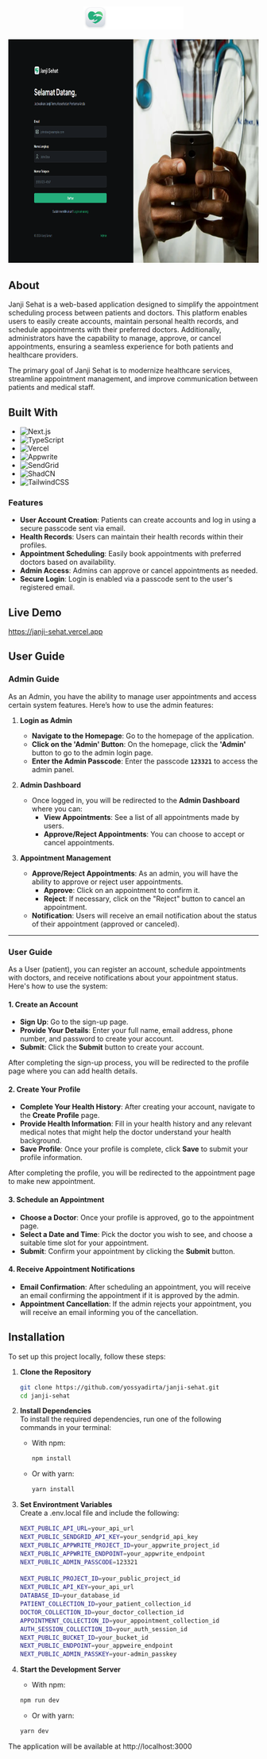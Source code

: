 <div align="center">
  <img src="public/assets/icons/logo-full.svg" alt="Logo" width="200">
</div>


<br />
<div align="center">
  <a href="https://makans.web.app/">
    <img src="public/assets/images/homepage.png" alt="Logo" width="700" height="450">
  </a>
</div>

## About
Janji Sehat is a web-based application designed to simplify the appointment scheduling process between patients and doctors. This platform enables users to easily create accounts, maintain personal health records, and schedule appointments with their preferred doctors. Additionally, administrators have the capability to manage, approve, or cancel appointments, ensuring a seamless experience for both patients and healthcare providers.

The primary goal of Janji Sehat is to modernize healthcare services, streamline appointment management, and improve communication between patients and medical staff.

## Built With
* ![Next.js](https://img.shields.io/badge/Next.js-000000?style=for-the-badge&logo=nextdotjs&logoColor=white)
* ![TypeScript](https://img.shields.io/badge/TypeScript-007ACC?style=for-the-badge&logo=typescript&logoColor=white)
* ![Vercel](https://img.shields.io/badge/Vercel-000000?style=for-the-badge&logo=vercel&logoColor=white)
* ![Appwrite](https://img.shields.io/badge/Appwrite-F02E65?style=for-the-badge&logo=appwrite&logoColor=white)
* ![SendGrid](https://img.shields.io/badge/SendGrid-0AABE4?style=for-the-badge&logo=sendgrid&logoColor=white)
* ![ShadCN](https://img.shields.io/badge/ShadCN-5B21B6?style=for-the-badge&logo=react&logoColor=white)
* ![TailwindCSS](https://img.shields.io/badge/tailwindcss-%2338B2AC.svg?style=for-the-badge&logo=tailwind-css&logoColor=white)

### Features
- **User Account Creation**: Patients can create accounts and log in using a secure passcode sent via email.
- **Health Records**: Users can maintain their health records within their profiles.
- **Appointment Scheduling**: Easily book appointments with preferred doctors based on availability.
- **Admin Access**: Admins can approve or cancel appointments as needed.
- **Secure Login**: Login is enabled via a passcode sent to the user's registered email.

## Live Demo
https://janji-sehat.vercel.app

## User Guide

### Admin Guide

As an Admin, you have the ability to manage user appointments and access certain system features. Here’s how to use the admin features:

1. **Login as Admin**
   - **Navigate to the Homepage**: Go to the homepage of the application.
   - **Click on the 'Admin' Button**: On the homepage, click the **'Admin'** button to go to the admin login page.
   - **Enter the Admin Passcode**: Enter the passcode **`123321`** to access the admin panel.
   
2. **Admin Dashboard**
   - Once logged in, you will be redirected to the **Admin Dashboard** where you can:
     - **View Appointments**: See a list of all appointments made by users.
     - **Approve/Reject Appointments**: You can choose to accept or cancel appointments.

3. **Appointment Management**
   - **Approve/Reject Appointments**: As an admin, you will have the ability to approve or reject user appointments.
     - **Approve**: Click on an appointment to confirm it.
     - **Reject**: If necessary, click on the "Reject" button to cancel an appointment.
   - **Notification**: Users will receive an email notification about the status of their appointment (approved or canceled).

---

### User Guide

As a User (patient), you can register an account, schedule appointments with doctors, and receive notifications about your appointment status. Here's how to use the system:

#### 1. **Create an Account**
   - **Sign Up**: Go to the sign-up page.
   - **Provide Your Details**: Enter your full name, email address, phone number, and password to create your account.
   - **Submit**: Click the **Submit** button to create your account.

   After completing the sign-up process, you will be redirected to the profile page where you can add health details.

#### 2. **Create Your Profile**
   - **Complete Your Health History**: After creating your account, navigate to the **Create Profile** page.
   - **Provide Health Information**: Fill in your health history and any relevant medical notes that might help the doctor understand your health background.
   - **Save Profile**: Once your profile is complete, click **Save** to submit your profile information.

   After completing the profile, you will be redirected to the appointment page to make new appointment.

#### 3. **Schedule an Appointment**
   - **Choose a Doctor**: Once your profile is approved, go to the appointment page.
   - **Select a Date and Time**: Pick the doctor you wish to see, and choose a suitable time slot for your appointment.
   - **Submit**: Confirm your appointment by clicking the **Submit** button.

#### 4. **Receive Appointment Notifications**
   - **Email Confirmation**: After scheduling an appointment, you will receive an email confirming the appointment if it is approved by the admin.
   - **Appointment Cancellation**: If the admin rejects your appointment, you will receive an email informing you of the cancellation.

## Installation
To set up this project locally, follow these steps:

1. **Clone the Repository**  
   ```bash
   git clone https://github.com/yossyadirta/janji-sehat.git
   cd janji-sehat

2. **Install Dependencies**  
   To install the required dependencies, run one of the following commands in your terminal:

   - With npm:
     ```bash
     npm install
     ```

   - Or with yarn:
     ```bash
     yarn install
     ```
     
2. **Set Environtment Variables**  
Create a .env.local file and include the following:

    ```bash
    NEXT_PUBLIC_API_URL=your_api_url
    NEXT_PUBLIC_SENDGRID_API_KEY=your_sendgrid_api_key
    NEXT_PUBLIC_APPWRITE_PROJECT_ID=your_appwrite_project_id
    NEXT_PUBLIC_APPWRITE_ENDPOINT=your_appwrite_endpoint
    NEXT_PUBLIC_ADMIN_PASSCODE=123321
    
    NEXT_PUBLIC_PROJECT_ID=your_public_project_id
    NEXT_PUBLIC_API_KEY=your_api_url
    DATABASE_ID=your_database_id
    PATIENT_COLLECTION_ID=your_patient_collection_id
    DOCTOR_COLLECTION_ID=your_doctor_collection_id
    APPOINTMENT_COLLECTION_ID=your_appointment_collection_id
    AUTH_SESSION_COLLECTION_ID=your_auth_session_id
    NEXT_PUBLIC_BUCKET_ID=your_bucket_id
    NEXT_PUBLIC_ENDPOINT=your_appweire_endpoint
    NEXT_PUBLIC_ADMIN_PASSKEY=your-admin_passkey
    ```

4. **Start the Development Server**  
    - With npm:
    ```bash
    npm run dev
    ```
  
    - Or with yarn:
    ```bash
    yarn dev
    ```

The application will be available at http://localhost:3000
